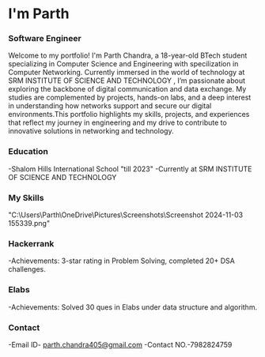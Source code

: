 # I'm Parth

### Software Engineer
Welcome to my portfolio! I'm Parth Chandra, a 18-year-old BTech student specializing in Computer Science and Engineering with specilization in Computer Networking. Currently immersed in the world of technology at SRM INSTITUTE OF SCIENCE AND TECHNOLOGY , I’m passionate about exploring the backbone of digital communication and data exchange. My studies are complemented by projects, hands-on labs, and a deep interest in understanding how networks support and secure our digital environments.This portfolio highlights my skills, projects, and experiences that reflect my journey in engineering and my drive to contribute to innovative solutions in networking and technology.

### Education 
-Shalom Hills International School "till 2023"
-Currently at SRM INSTITUTE OF SCIENCE AND TECHNOLOGY

### My Skills
"C:\Users\Parth\OneDrive\Pictures\Screenshots\Screenshot 2024-11-03 155339.png"

### Hackerrank
-Achievements: 3-star rating in Problem Solving, completed 20+ DSA challenges.

### Elabs
-Achievements: Solved 30 ques in Elabs under data structure and algorithm.

### Contact
-Email ID- parth.chandra405@gmail.com
-Contact NO.-7982824759
